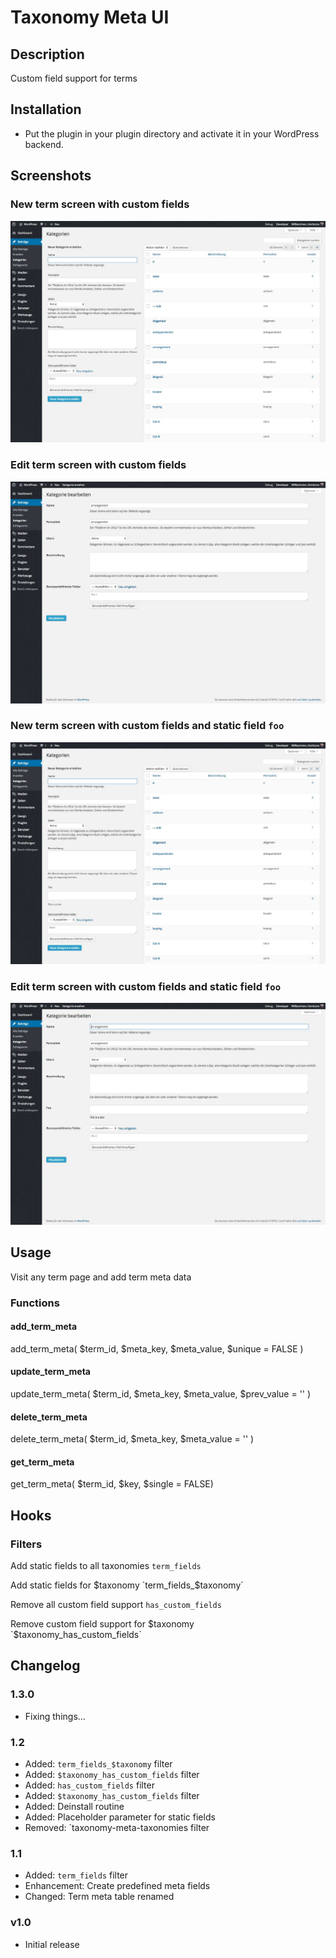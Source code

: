 Taxonomy Meta UI
===================

## Description

Custom field support for terms

## Installation

* Put the plugin in your plugin directory and activate it in your WordPress backend.

## Screenshots

### New term screen with custom fields
[![New term screen with custom fields](https://github.com/Horttcore/taxonomy-meta-ui/blob/master/screenshot-1.jpg)](https://github.com/Horttcore/taxonomy-meta-ui/blob/master/screenshot-1.jpg)

### Edit term screen with custom fields
[![Edit term screen with custom fields](https://github.com/Horttcore/taxonomy-meta-ui/blob/master/screenshot-2.jpg)](https://github.com/Horttcore/taxonomy-meta-ui/blob/master/screenshot-2.jpg)

### New term screen with custom fields and static field `foo`
[![New term screen with custom fields and static field `foo`](https://github.com/Horttcore/taxonomy-meta-ui/blob/master/screenshot-3.jpg)](https://github.com/Horttcore/taxonomy-meta-ui/blob/master/screenshot-3.jpg)

### Edit term screen with custom fields and static field `foo`
[![Edit term screen with custom fields and static field `foo`](https://github.com/Horttcore/taxonomy-meta-ui/blob/master/screenshot-4.jpg)](https://github.com/Horttcore/taxonomy-meta-ui/blob/master/screenshot-4.jpg)

## Usage

Visit any term page and add term meta data

### Functions

#### add_term_meta

add_term_meta( $term_id, $meta_key, $meta_value, $unique = FALSE )

#### update_term_meta

update_term_meta( $term_id, $meta_key, $meta_value, $prev_value = '' )

#### delete_term_meta

delete_term_meta( $term_id, $meta_key, $meta_value = '' )

#### get_term_meta

get_term_meta( $term_id, $key, $single = FALSE)

## Hooks

### Filters

Add static fields to all taxonomies
`term_fields`

Add static fields for $taxonomy
`term_fields_$taxonomy`

Remove all custom field support
`has_custom_fields`

Remove custom field support for $taxonomy
`$taxonomy_has_custom_fields`

## Changelog

### 1.3.0

* Fixing things…

### 1.2

* Added: `term_fields_$taxonomy` filter
* Added: `$taxonomy_has_custom_fields` filter
* Added: `has_custom_fields` filter
* Added: `$taxonomy_has_custom_fields` filter
* Added: Deinstall routine
* Added: Placeholder parameter for static fields
* Removed: `taxonomy-meta-taxonomies filter

### 1.1

* Added: `term_fields` filter
* Enhancement: Create predefined meta fields
* Changed: Term meta table renamed

### v1.0

* Initial release
